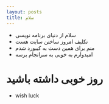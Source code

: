 ```yaml
---
layout: posts
title: سلام
---
```



- سلام از دنیای برنامه نویسی 
- تکلیف امروز ساختن سایت هست
- منم برای همین دست به کیبورد شدم 
- امیدوارم به خوبی به سرانجام برسه

# روز خوبی داشته باشید

* wish luck